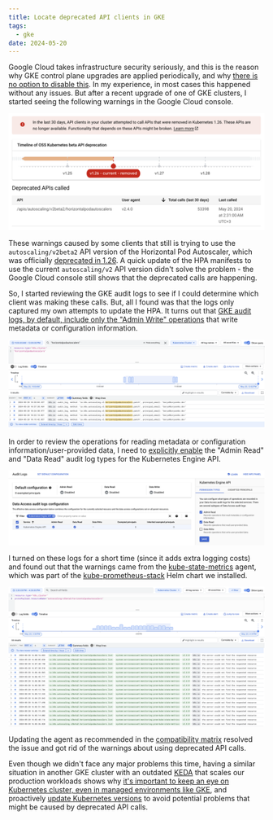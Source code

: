 ```yaml
---
title: Locate deprecated API clients in GKE
tags:
  - gke
date: 2024-05-20
---
```

Google Cloud takes infrastructure security seriously, and this is the reason why GKE control plane upgrades are applied periodically, and why [there is no option to disable this](https://cloud.google.com/kubernetes-engine/upgrades#automatic_cp_upgrades). In my experience, in most cases this happened without any issues. But after a recent upgrade of one of GKE clusters, I started seeing the following warnings in the Google Cloud console. 

![](../Assets/20240520145711.png)

These warnings caused by some clients that still is trying to use the `autoscaling/v2beta2` API version of the Horizontal Pod Autoscaler, which was officially [deprecated in 1.26](https://kubernetes.io/docs/reference/using-api/deprecation-guide/#horizontalpodautoscaler-v126). A quick update of the HPA manifests to use the current `autoscaling/v2` API version didn't solve the problem - the Google Cloud console still shows that the deprecated calls are happening.

So, I started reviewing the GKE audit logs to see if I could determine which client was making these calls. But, all I found was that the logs only captured my own attempts to update the HPA. It turns out that [GKE audit logs, by default, include only the "Admin Write" operations](https://cloud.google.com/kubernetes-engine/docs/how-to/audit-logging#available-logs) that write metadata or configuration information.

![](../Assets/20240520230903.png)

In order to review the operations for reading metadata or configuration information/user-provided data, I need to [explicitly enable](https://cloud.google.com/logging/docs/audit/configure-data-access#config-console-enable) the "Admin Read" and "Data Read" audit log types for the Kubernetes Engine API.

![](../Assets/20240520154941.png)

I turned on these logs for a short time (since it adds extra logging costs) and found out that the warnings came from the [kube-state-metrics](https://github.com/kubernetes/kube-state-metrics) agent, which was part of the [kube-prometheus-stack](https://github.com/prometheus-community/helm-charts/tree/main/charts/kube-prometheus-stack) Helm chart we installed.

![](../Assets/20240520172917.png)

Updating the agent as recommended in the [compatibility matrix](https://github.com/kubernetes/kube-state-metrics?tab=readme-ov-file#compatibility-matrix) resolved the issue and got rid of the warnings about using deprecated API calls.

Even though we didn't face any major problems this time, having a similar situation in another GKE cluster with an outdated [KEDA](../Topics/KEDA.md) that scales our production workloads shows why [it's important to keep an eye on Kubernetes cluster, even in managed environments like GKE](Managed%20does%20not%20mean%20maintenance-free.md), and proactively [update Kubernetes versions](https://kubernetes.io/docs/reference/using-api/deprecation-guide/) to avoid potential problems that might be caused by deprecated API calls.